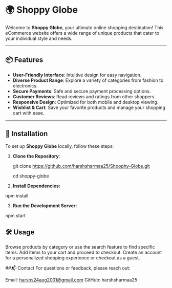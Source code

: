 # 🌍 Shoppy Globe

Welcome to **Shoppy Globe**, your ultimate online shopping destination! This eCommerce website offers a wide range of unique products that cater to your individual style and needs.

---

## 📦 Features

- **User-Friendly Interface**: Intuitive design for easy navigation.
- **Diverse Product Range**: Explore a variety of categories from fashion to electronics.
- **Secure Payments**: Safe and secure payment processing options.
- **Customer Reviews**: Read reviews and ratings from other shoppers.
- **Responsive Design**: Optimized for both mobile and desktop viewing.
- **Wishlist & Cart**: Save your favorite products and manage your shopping cart with ease.

---

## 🚀 Installation

To set up **Shoppy Globe** locally, follow these steps:

1. **Clone the Repository**:
  
   git clone https://github.com/harshsharmaa25/Shoophy-Globe.git


   cd shoppy-globe



2. **Install Dependencies:**

npm install


3. **Run the Development Server:**

npm start


## 🛠️ Usage
Browse products by category or use the search feature to find specific items.
Add items to your cart and proceed to checkout.
Create an account for a personalized shopping experience or checkout as a guest.


##📬 Contact
For questions or feedback, please reach out:

Email: harshs24aug2001@gmail.com
GitHub: harshsharmaa25

